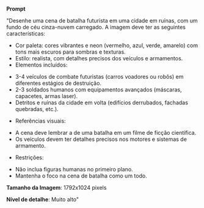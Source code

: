 **Prompt**

"Desenhe uma cena de batalha futurista em uma cidade em ruínas, com um fundo de céu cinza-nuvem carregado. A imagem deve ter as seguintes características:

* Cor paleta: cores vibrantes e neon (vermelho, azul, verde, amarelo) com tons mais escuros para sombras e texturas.
* Estilo: realista, com detalhes precisos dos veículos e armamentos.
* Elementos incluídos:
 + 3-4 veículos de combate futuristas (carros voadores ou robôs) em diferentes estágios de destruição.
 + 2-3 soldados humanos com equipamentos avançados (máscaras, capacetes, armas laser).
 + Detritos e ruínas da cidade em volta (edifícios derrubados, fachadas quebradas, etc.).
* Referências visuais:
 + A cena deve lembrar a de uma batalha em um filme de ficção científica.
 + Os veículos devem ter detalhes precisos nos motores e sistemas de armamento.
* Restrições:
 + Não inclua figuras humanas no primeiro plano.
 + Mantenha o foco na cena de batalha como um todo.

**Tamanho da Imagem**: 1792x1024 pixels

**Nível de detalhe**: Muito alto"